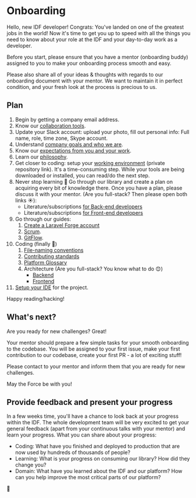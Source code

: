 Onboarding
==========

Hello, new IDF developer! Congrats: You've landed on one of the greatest jobs in the world!
Now it's time to get you up to speed with all the things you need to know about your role at the IDF
and your day-to-day work as a developer.

Before you start, please ensure that you have a mentor (onboarding buddy) assigned to you
to make your onboarding process smooth and easy.

Please also share all of your ideas & thoughts with regards to our onboarding document with your mentor.
We want to maintain it in perfect condition, and your fresh look at the process is precious to us.


## Plan
 1. Begin by getting a company email address.
 1. Know our [collaboration tools](../collaboration-tools.md).
 1. Update your Slack account: upload your photo, fill out personal info: Full name, role, time zone, Skype account.
 1. Understand [company goals and who we are](/company/README.md).
 1. Know our [expectations from you and your work](../expectations.md).
 1. Learn our [philosophy](../philosophy.md).
 1. Get closer to coding: setup your [working environment](https://github.com/InteractionDesignFoundation/IDF-web/blob/develop/docs/environment/first-run/README.md) (private repository link).
 It's a time-consuming step. While your tools are being downloaded or installed, you can read/do the next step.
 1. Never stop learning 📖 Go through our library and create a plan on acquiring every bit of knowledge there.
 Once you have a plan, please discuss it with your mentor. (Are you full-stack? Then please open both links ☀️): 
     - Literature/subscriptions [for Back-end developers](../../library/back-end/literature.md)
     - Literature/subscriptions [for Front-end developers](../../library/front-end/literature.md)
 1. Go through our guides:
    1. [Create a Laravel Forge account](onboarding__forge.md)
    1. [Scrum](../scrum/README.md).
    1. [GitFlow](https://github.com/InteractionDesignFoundation/IDF-web/blob/develop/docs/workflows/gitflow.md).
 1. Coding (finally 🎉)
    1. [File-naming conventions](https://github.com/InteractionDesignFoundation/IDF-web/blob/develop/docs/code/file-naming-conventions.md)
    1. [Contributing standards](https://github.com/InteractionDesignFoundation/IDF-web/blob/develop/CONTRIBUTING.md)
    1. [Platform Glossary](https://github.com/InteractionDesignFoundation/IDF-web/blob/develop/docs/glossary.md)
    1. Architecture (Are you full-stack? You know what to do 😊)
        - [Backend](https://github.com/InteractionDesignFoundation/IDF-web/blob/develop/docs/code/backend/architecture.md)
        - [Frontend](https://github.com/InteractionDesignFoundation/IDF-web/blob/develop/docs/code/frontend/architecture.md)
 1. [Setup your IDE](https://github.com/InteractionDesignFoundation/IDF-web/blob/develop/docs/environment/IDE/README.md) for the project.

Happy reading/hacking!


## What's next?
Are you ready for new challenges? Great!

Your mentor should prepare a few simple tasks for your smooth onboarding to the codebase.
You will be assigned to your first issue, make your first contribution to our codebase, create your first PR - a lot of exciting stuff!

Please contact to your mentor and inform them that you are ready for new challenges.

May the Force be with you!


## Provide feedback and present your progress

In a few weeks time, you'll have a chance to look back at your progress within the IDF. The whole development team
will be very excited to get your general feedback (apart from your continuous talks with your mentor) and learn your
progress. What you can share about your progress:

- Coding: What have you finished and deployed to production that are now used by hundreds of thousands of people?
- Learning: What is your progress on consuming our library? How did they change you?
- Domain: What have you learned about the IDF and our platform? How can you help improve the most critical parts of 
our platform?


🦄
